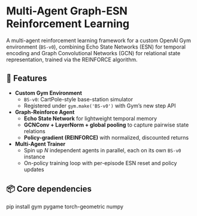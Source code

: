 # Multi-Agent Graph-ESN Reinforcement Learning

A multi-agent reinforcement learning framework for a custom OpenAI Gym environment (`BS-v0`), combining Echo State Networks (ESN) for temporal encoding and Graph Convolutional Networks (GCN) for relational state representation, trained via the REINFORCE algorithm.

## 🚀 Features

- **Custom Gym Environment**  
  - `BS-v0`: CartPole-style base-station simulator  
  - Registered under `gym.make('BS-v0')` with Gym’s new step API  
- **Graph-Reinforce Agent**  
  - **Echo State Network** for lightweight temporal memory  
  - **GCNConv + LayerNorm + global pooling** to capture pairwise state relations  
  - **Policy-gradient (REINFORCE)** with normalized, discounted returns  
- **Multi-Agent Trainer**  
  - Spin up *N* independent agents in parallel, each on its own `BS-v0` instance  
  - On-policy training loop with per-episode ESN reset and policy updates  

## 📦 Core dependencies

pip install gym pygame torch-geometric numpy

